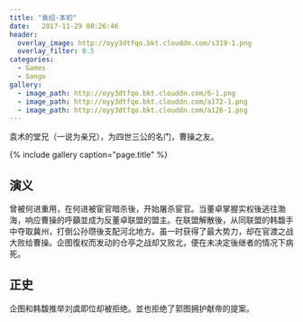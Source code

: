 ```yaml
---
title: "袁绍·本初"
date:   2017-11-29 08:26:46
header:
  overlay_image: http://oyy3dtfqo.bkt.clouddn.com/s319-1.png
  overlay_filter: 0.5
categories:
  - Games
  - Sango
gallery:
  - image_path: http://oyy3dtfqo.bkt.clouddn.com/6-1.png
  - image_path: http://oyy3dtfqo.bkt.clouddn.com/a172-1.png
  - image_path: http://oyy3dtfqo.bkt.clouddn.com/a126-1.png
---
```


袁术的堂兄（一说为亲兄），为四世三公的名门，曹操之友。

{% include gallery caption="page.title" %}

## 演义

曾被何进重用，在何进被宦官暗杀後，开始屠杀宦官。当董卓掌握实权後逃往渤海，响应曹操的呼籲並成为反董卓联盟的盟主。在联盟解散後，从同联盟的韩馥手中夺取冀州，打倒公孙瓒後支配河北地方。虽一时获得了最大势力，却在官渡之战大败给曹操。企图復权而发动的仓亭之战却又败北，便在未决定後继者的情况下病死。

## 正史

企图和韩馥推举刘虞即位却被拒绝。並也拒绝了郭图拥护献帝的提案。